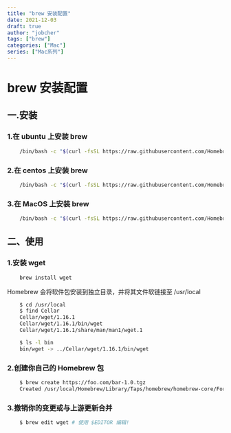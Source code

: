 ```yaml
---
title: "brew 安装配置"
date: 2021-12-03
draft: true
author: "jobcher"
tags: ["brew"]
categories: ["Mac"]
series: ["Mac系列"]
---
```


# brew 安装配置

## 一.安装

### 1.在 ubuntu 上安装 brew

```sh
    /bin/bash -c "$(curl -fsSL https://raw.githubusercontent.com/Homebrew/install/HEAD/install.sh)"
```

### 2.在 centos 上安装 brew

```sh
    /bin/bash -c "$(curl -fsSL https://raw.githubusercontent.com/Homebrew/install/HEAD/install.sh)"
```

### 3.在 MacOS 上安装 brew

```sh
    /bin/bash -c "$(curl -fsSL https://raw.githubusercontent.com/Homebrew/install/HEAD/install.sh)"
```

## 二、使用

### 1.安装 wget

```sh
    brew install wget
```

Homebrew 会将软件包安装到独立目录，并将其文件软链接至 /usr/local

```sh
    $ cd /usr/local
    $ find Cellar
    Cellar/wget/1.16.1
    Cellar/wget/1.16.1/bin/wget
    Cellar/wget/1.16.1/share/man/man1/wget.1

    $ ls -l bin
    bin/wget -> ../Cellar/wget/1.16.1/bin/wget
```

### 2.创建你自己的 Homebrew 包

```sh
    $ brew create https://foo.com/bar-1.0.tgz
    Created /usr/local/Homebrew/Library/Taps/homebrew/homebrew-core/Formula/bar.rb
```

### 3.撤销你的变更或与上游更新合并

```sh
    $ brew edit wget # 使用 $EDITOR 编辑!
```
